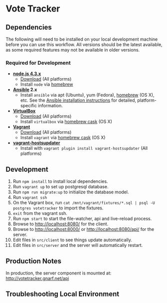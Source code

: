 # Vote Tracker

## Dependencies

The following will need to be installed on your local development machine before
you can use this workflow. All versions should be the latest available, as some
required features may not be available in older versions.

### Required for Development

* **[node.js 4.3.x](https://nodejs.org/)**
  - [Download](https://nodejs.org/) (All platforms)
  - Install `node` via [homebrew][homebrew]
* **[Ansible](http://docs.ansible.com/) 2.x**
  - Install `ansible` via apt (Ubuntu), yum (Fedora), [homebrew][homebrew] (OS
    X), etc. See the [Ansible installation
    instructions](http://docs.ansible.com/intro_installation.html) for detailed,
    platform-specific information.
* **[VirtualBox](https://www.virtualbox.org/)**
  - [Download](https://www.virtualbox.org/wiki/Downloads) (All platforms)
  - Install `virtualbox` via [homebrew cask][cask] (OS X)
* **[Vagrant](https://www.vagrantup.com/)**
  - [Download](http://docs.vagrantup.com/v2/installation/) (All platforms)
  - Install `vagrant` via [homebrew cask][cask] (OS X)
* **[vagrant-hostsupdater](https://github.com/cogitatio/vagrant-hostsupdater)**
  - Install with `vagrant plugin install vagrant-hostsupdater` (All platforms)

[homebrew]: http://brew.sh/
[cask]: http://caskroom.io/

## Development

1. Run `npm install` to install local dependencies.
2. Run `vagrant up` to set up postgresql database.
3. Run `npm run migrate:up` to initialize the database model.
4. Run `vagrant ssh`
5. On the Vagrant box, run `cat /mnt/vagrant/fixtures/*.sql | psql -U postgres votetracker` to import the fixtures.
6. `exit` from the vagrant ssh.
5. Run `npm start` to start the file-watcher, api and live-reload process.
6. Browse to <http://localhost:8080/> for the client.
7. Browse to <http://localhost:8000/>  or <http://localhost:8080/api/> for the server.
8. Edit files in `src/client` to see things update automatically.
9. Edit files in `src/server` and the server will automatically restart.

## Production Notes

In production, the server component is mounted at:
http://votetracker.gnarf.net/api

## Troubleshooting Local Environment

